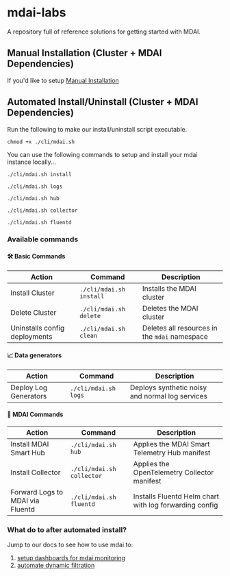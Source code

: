 # mdai-labs

A repository full of reference solutions for getting started with MDAI.

## Manual Installation (Cluster + MDAI Dependencies)

If you'd like to setup  [Manual Installation](manual-install.md)

## Automated Install/Uninstall (Cluster + MDAI Dependencies)

Run the following to make our install/uninstall script executable.
```
chmod +x ./cli/mdai.sh
```

You can use the following commands to setup and install your mdai instance locally...

```
./cli/mdai.sh install

./cli/mdai.sh logs

./cli/mdai.sh hub

./cli/mdai.sh collector

./cli/mdai.sh fluentd
```

### Available commands

#### 🛠 Basic Commands

| Action                          | Command                      | Description                                   |
|---------------------------------|------------------------------|-----------------------------------------------|
| Install Cluster                 | `./cli/mdai.sh install`      | Installs the MDAI cluster                     |
| Delete Cluster                  | `./cli/mdai.sh delete`       | Deletes the MDAI cluster                      |
| Uninstalls config deployments   | `./cli/mdai.sh clean`        | Deletes all resources in the `mdai` namespace |

#### 📈 Data generators

| Action                          | Command                         | Description                                                   |
|---------------------------------|---------------------------------|---------------------------------------------------------------|
| Deploy Log Generators           | `./cli/mdai.sh logs`            | Deploys synthetic noisy and normal log services               |


#### 🐙 MDAI Commands

| Action                          | Command                         | Description                                                   |
|---------------------------------|---------------------------------|---------------------------------------------------------------|
| Install MDAI Smart Hub          | `./cli/mdai.sh hub`             | Applies the MDAI Smart Telemetry Hub manifest                 |
| Install Collector               | `./cli/mdai.sh collector`       | Applies the OpenTelemetry Collector manifest                  |
| Forward Logs to MDAI via Fluentd| `./cli/mdai.sh fluentd`         | Installs Fluentd Helm chart with log forwarding config        |

### What do to after automated install?

Jump to our docs to see how to use mdai to:
1. [setup dashboards for mdai monitoring](https://docs.mydecisive.ai/quickstart/dashboard/index.html)
2. [automate dynamic filtration](https://docs.mydecisive.ai/quickstart/filter/index.html)
